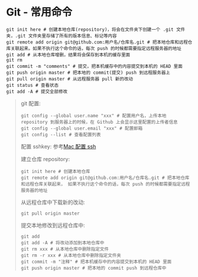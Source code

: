 # Git - 常用命令

```text
git init here # 创建本地仓库(repository)，将会在文件夹下创建一个 .git 文件夹，.git 文件夹里存储了所有的版本信息、标记等内容
git remote add origin git@github.com:用户名/仓库名.git # 把本地仓库和远程仓库关联起来。如果不执行这个命令的话，每次 push 的时候都需要指定远程服务器的地址
git add # 从本地仓库增删，结果将会保存到本机的缓存里面
git rm
git commit -m "comments" # 提交，把本机缓存中的内容提交到本机的 HEAD 里面
git push origin master # 把本地的 commit(提交) push 到远程服务器上
git pull origin master # 从远程服务器 pull 新的改动
git status # 查看状态
git add -A # 提交全部修改
```

> git 配置:
>
> ```text
> git config --global user.name "xxx" # 配置用户名，上传本地 repository 到服务器上的时候，在 Github 上会显示这里配置的上传者信息
> git config --global user.email "xxx" # 配置邮箱
> git config --list # 查看配置列表
> ```
>
> 配置 sshkey: 参考[Mac 配置 ssh](mac-pei-zhi-ssh.md)
>
> 建立仓库 repository:
>
> ```text
> git init here # 创建本地仓库
> git remote add origin git@github.com:用户名/仓库名.git # 把本地仓库和远程仓库关联起来， 如果不执行这个命令的话，每次 push 的时候都需要指定远程服务器的地址
> ```
>
> 从远程仓库中下载新的改动:
>
> ```text
> git pull origin master
> ```
>
> 提交本地修改到远程仓库中:
>
> ```text
> git add
> git add -A # 将改动添加到本地仓库中
> git rm xxx # 从本地仓库中删除指定文件
> git rm -r xxx # 从本地仓库中删除指定文件夹
> git commit -m "注释" # 把本机缓存中的内容提交到本机的 HEAD 里面
> git push origin master # 把本地的 commit push 到远程仓库中
> ```


